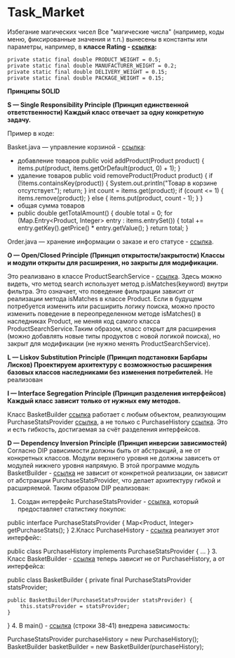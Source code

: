 # Task_Market

Избегание магических чисел
Все "магические числа" (например, коды меню, фиксированные значения и т.п.) вынесены в константы или параметры, например, в **классе Rating -  [ссылка](https://github.com/leyla1977/Task_Market/blob/main/src/main/java/ru/netology/Rating.java):**


    private static final double PRODUCT_WEIGHT = 0.5;
    private static final double MANUFACTURER_WEIGHT = 0.2;
    private static final double DELIVERY_WEIGHT = 0.15;
    private static final double PACKAGE_WEIGHT = 0.15;
    


**Принципы SOLID**

**S — Single Responsibility Principle (Принцип единственной ответственности)
Каждый класс отвечает за одну конкретную задачу.**

Пример в коде:

Basket.java — управление корзиной -  [ссылка](https://github.com/leyla1977/Task_Market/blob/main/src/main/java/ru/netology/Basket.java):
- добавление товаров
     public void addProduct(Product product) {
        items.put(product, items.getOrDefault(product, 0) + 1);
    }
- удаление товаров
     public void removeProduct(Product product) {
        if (!items.containsKey(product)) {
            System.out.println("Товар в корзине отсутствует.");
            return;
        }
        int count = items.get(product);
        if (count <= 1) {
            items.remove(product);
        } else {
            items.put(product, count - 1);
        }
    }
- общая сумма товаров
-    public double getTotalAmount() {
        double total = 0;
        for (Map.Entry<Product, Integer> entry : items.entrySet()) {
            total += entry.getKey().getPrice() * entry.getValue();
        }
        return total;
    }

Order.java — хранение информации о заказе и его статусе - [ссылка](https://github.com/leyla1977/Task_Market/blob/main/src/main/java/ru/netology/Order.java).


**O — Open/Closed Principle (Принцип открытости/закрытости)
Классы и модули открыты для расширения, но закрыты для модификации.**

Это реализвано в классе ProductSearchService  -  [ссылка](https://github.com/leyla1977/Task_Market/blob/main/src/main/java/ru/netology/ProductSearchService.java). Здесь можно видеть, что метод search использует метод p.isMatches(keyword) внутри фильтра. Это означает, что поведение фильтрации зависит от реализации метода isMatches в классе Product.
Если в будущем потребуется изменить или расширить логику поиска, можно просто изменить поведение в переопределенном методе isMatches() в наследниках Product, не меняя код самого класса ProductSearchService.Таким образом, класс открыт для расширения (можно добавлять новые типы продуктов с новой логикой поиска), но закрыт для модификации (не нужно менять ProductSearchService).



**L — Liskov Substitution Principle (Принцип подстановки Барбары Лисков)
Проектируем архитектуру с возможностью расширения базовых классов наследниками без изменения потребителей.**
Не реализован

**I — Interface Segregation Principle (Принцип разделения интерфейсов)
Каждый класс зависит только от нужных ему методов.**

Класс BasketBuilder [ссылка](https://github.com/leyla1977/Task_Market/blob/main/src/main/java/ru/netology/BasketBuilder.java)  работает с любым объектом, реализующим PurchaseStatsProvider [ссылка](https://github.com/leyla1977/Task_Market/blob/main/src/main/java/ru/netology/PurchaseStatsProvider.java), а не только с PurchaseHistory [ссылка](https://github.com/leyla1977/Task_Market/blob/main/src/main/java/ru/netology/PurchaseHistory.java). Это и есть гибкость, достигаемая за счёт разделения интерфейсов.

**D — Dependency Inversion Principle (Принцип инверсии зависимостей)**
Согласно DIP pависимости должны быть от абстракций, а не от конкретных классов.
Модули верхнего уровня не должны зависеть от модулей нижнего уровня напрямую.
В этой программе модуль BasketBuilder  -  [ссылка](https://github.com/leyla1977/Task_Market/blob/main/src/main/java/ru/netology/BasketBuilder.java)  не зависит от конкретной реализации, он зависит от абстракции PurchaseStatsProvider, что делает архитектуру гибкой и расширяемой. Таким образом DIP реализован:
1. Создан интерфейс PurchaseStatsProvider - [ссылка](https://github.com/leyla1977/Task_Market/blob/main/src/main/java/ru/netology/PurchaseStatsProvider.java), который предоставляет статистику покупок:


public interface PurchaseStatsProvider {
    Map<Product, Integer> getPurchaseStats();
}
2.Класс PurchaseHistory - [ссылка](https://github.com/leyla1977/Task_Market/blob/main/src/main/java/ru/netology/PurchaseHistory.java) реализует этот интерфейс:

public class PurchaseHistory implements PurchaseStatsProvider {
    ...
}
3. Класс BasketBuilder - [ссылка](https://github.com/leyla1977/Task_Market/blob/main/src/main/java/ru/netology/BasketBuilder.java)  теперь зависит не от PurchaseHistory, а от интерфейса:

public class BasketBuilder {
    private final PurchaseStatsProvider statsProvider;

    public BasketBuilder(PurchaseStatsProvider statsProvider) {
        this.statsProvider = statsProvider;
    }
}
4. В main() - [ссылка](https://github.com/leyla1977/Task_Market/blob/main/src/main/java/ru/netology/Main.java) (строки 38-41) внедрена  зависимость:

PurchaseStatsProvider purchaseHistory = new PurchaseHistory();
BasketBuilder basketBuilder = new BasketBuilder(purchaseHistory);


